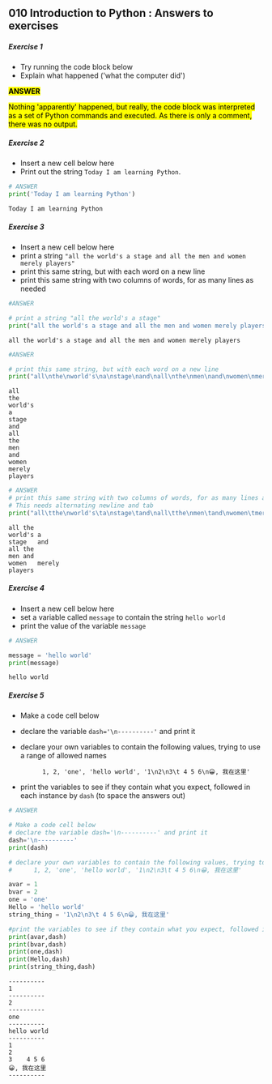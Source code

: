## 010 Introduction to Python : Answers to exercises

##### Exercise 1

* Try running the code block below
* Explain what happened ('what the computer did')

<mark>**ANSWER**
    
<mark>Nothing 'apparently' happened, but really, the code block was interpreted as a set of Python commands and executed. As there is only a comment, there was no output.

##### Exercise 2

* Insert a new cell below here
* Print out the string `Today I am learning Python`.


```python
# ANSWER
print('Today I am learning Python')
```

    Today I am learning Python


##### Exercise 3

* Insert a new cell below here
* print a string `"all the world's a stage and all the men and women merely players"`
* print this same string, but with each word on a new line
* print this same string with two columns of words, for as many lines as needed


```python
#ANSWER

# print a string "all the world's a stage"
print("all the world's a stage and all the men and women merely players")
```

    all the world's a stage and all the men and women merely players



```python
#ANSWER

# print this same string, but with each word on a new line
print("all\nthe\nworld's\na\nstage\nand\nall\nthe\nmen\nand\nwomen\nmerely\nplayers")
```

    all
    the
    world's
    a
    stage
    and
    all
    the
    men
    and
    women
    merely
    players



```python
# ANSWER
# print this same string with two columns of words, for as many lines as needed
# This needs alternating newline and tab
print("all\tthe\nworld's\ta\nstage\tand\nall\tthe\nmen\tand\nwomen\tmerely\nplayers")
```

    all	the
    world's	a
    stage	and
    all	the
    men	and
    women	merely
    players


##### Exercise 4

* Insert a new cell below here
* set a variable called `message` to contain the string `hello world`
* print the value of the variable `message`


```python
# ANSWER

message = 'hello world'
print(message)
```

    hello world


##### Exercise 5

* Make a code cell below
* declare the variable `dash='\n----------'` and print it
* declare your own variables to contain the following values, trying to use a range of allowed names

            1, 2, 'one', 'hello world', '1\n2\n3\t 4 5 6\n😀, 我在这里'
            
* print the variables to see if they contain what you expect, followed in each instance by `dash` (to space the answers out)


```python
# ANSWER

# Make a code cell below
# declare the variable dash='\n----------' and print it
dash='\n----------'
print(dash)

# declare your own variables to contain the following values, trying to use a range of allowed names
#      1, 2, 'one', 'hello world', '1\n2\n3\t 4 5 6\n😀, 我在这里'

avar = 1
bvar = 2
one = 'one'
Hello = 'hello world'
string_thing = '1\n2\n3\t 4 5 6\n😀, 我在这里'

#print the variables to see if they contain what you expect, followed in each instance by dash (to space the answers out)
print(avar,dash)
print(bvar,dash)
print(one,dash)
print(Hello,dash)
print(string_thing,dash)
```

    
    ----------
    1 
    ----------
    2 
    ----------
    one 
    ----------
    hello world 
    ----------
    1
    2
    3	 4 5 6
    😀, 我在这里 
    ----------

